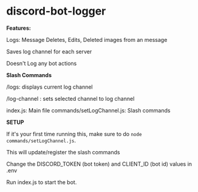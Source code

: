 # discord-bot-logger

**Features:**

Logs: Message Deletes, Edits, Deleted images from an message

Saves log channel for each server

Doesn't Log any bot actions


**Slash Commands**

/logs: displays current log channel

/log-channel <channel>: sets selected channel to log channel


index.js: Main file
commands/setLogChannel.js: Slash commands


****SETUP****

If it's your first time running this, make sure to do `node commands/setLogChannel.js`.

This will update/register the slash commands


Change the DISCORD_TOKEN (bot token) and CLIENT_ID (bot id) values in .env

Run index.js to start the bot.

